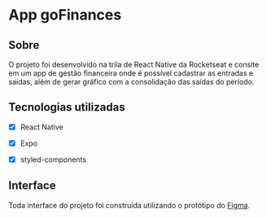# App goFinances

## Sobre
O projeto foi desenvolvido na trila de React Native da Rocketseat e consite em um app de gestão financeira onde é possível cadastrar as entradas e saídas, além de gerar gráfico com a consolidação das saídas do período.

## Tecnologias utilizadas
 - [x] React Native
 - [x] Expo
 - [x] styled-components


## Interface
Toda interface do projeto foi construída utilizando o protótipo do <a href="https://www.figma.com/file/vThJ6qrb4HDT6RfO5sJGu0/GoFinances-Ignite?node-id=0%3A1" target="_blank">Figma</a>.
